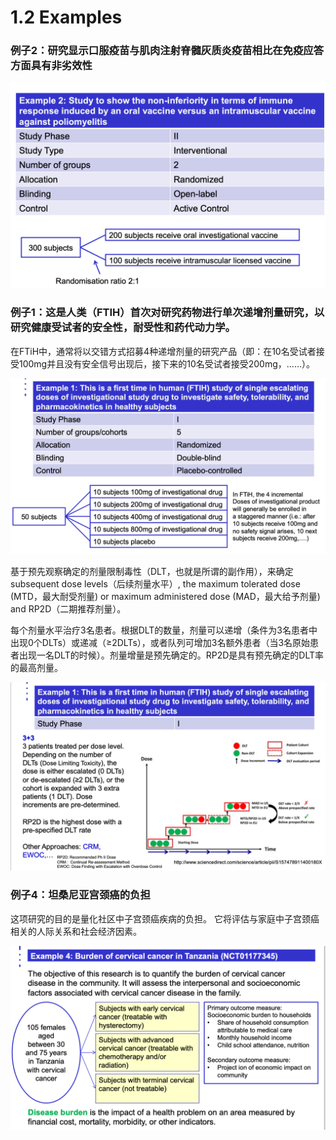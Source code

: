 # 1.2 Examples

### 例子2：研究显示口服疫苗与肌肉注射脊髓灰质炎疫苗相比在免疫应答方面具有非劣效性

![](../.gitbook/assets/image%20%2828%29.png)



### 例子1：这是人类（FTIH）首次对研究药物进行单次递增剂量研究，以研究健康受试者的安全性，耐受性和药代动力学。

在FTiH中，通常将以交错方式招募4种递增剂量的研究产品（即：在10名受试者接受100mg并且没有安全信号出现后，接下来的10名受试者接受200mg，……）。

![](../.gitbook/assets/image%20%2822%29.png)

基于预先观察确定的剂量限制毒性（DLT，也就是所谓的副作用），来确定subsequent dose levels（后续剂量水平）, the maximum tolerated dose \(MTD，最大耐受剂量\) or maximum administered dose \(MAD，最大给予剂量\) and RP2D（二期推荐剂量）。

每个剂量水平治疗3名患者。根据DLT的数量，剂量可以递增（条件为3名患者中出现0个DLTs）或递减（≥2DLTs），或者队列可增加3名额外患者（当3名原始患者出现一名DLT的时候）。剂量增量是预先确定的。RP2D是具有预先确定的DLT率的最高剂量。

![](../.gitbook/assets/image%20%2838%29.png)

### 

### 例子4：坦桑尼亚宫颈癌的负担

这项研究的目的是量化社区中子宫颈癌疾病的负担。 它将评估与家庭中子宫颈癌相关的人际关系和社会经济因素。

![](../.gitbook/assets/image%20%2831%29.png)

